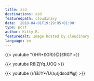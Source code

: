 ```yaml
---
title: asd
destinations: asd
featuredpath: cloudinary
date: '2018-04-01T19:29:05+01:00'
type: post
author: Kitty R.
featuredalt: Image hosted by Cloudinary
language: en
---
```

{{< youtube "()HR*£GR})@{£RG? >}}

{{< youtube R8iZjYq_UOQ >}}

{{< youtube ()_((&)Y*{U_(a;sjdsod#@) >}}
